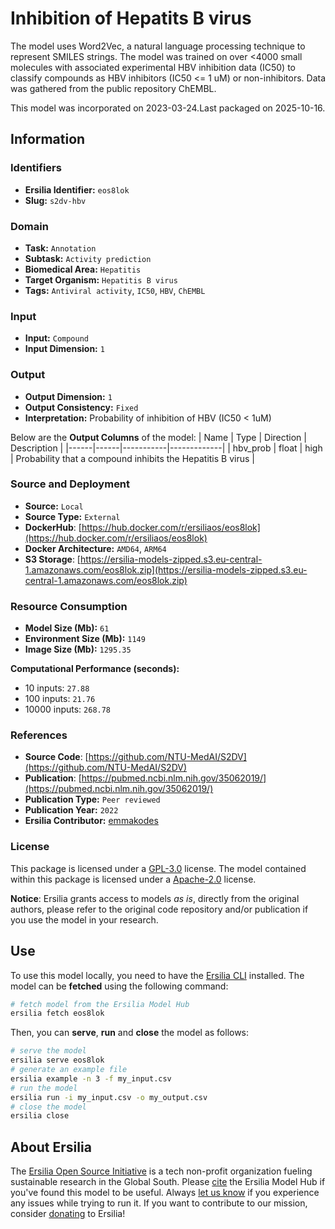 # Inhibition of Hepatits B virus

The model uses Word2Vec, a natural language processing technique to represent SMILES strings. The model was trained on over <4000 small molecules with associated experimental HBV inhibition data (IC50) to classify compounds as HBV inhibitors (IC50 <= 1 uM) or non-inhibitors. Data was gathered from the public repository ChEMBL.

This model was incorporated on 2023-03-24.Last packaged on 2025-10-16.

## Information
### Identifiers
- **Ersilia Identifier:** `eos8lok`
- **Slug:** `s2dv-hbv`

### Domain
- **Task:** `Annotation`
- **Subtask:** `Activity prediction`
- **Biomedical Area:** `Hepatitis`
- **Target Organism:** `Hepatitis B virus`
- **Tags:** `Antiviral activity`, `IC50`, `HBV`, `ChEMBL`

### Input
- **Input:** `Compound`
- **Input Dimension:** `1`

### Output
- **Output Dimension:** `1`
- **Output Consistency:** `Fixed`
- **Interpretation:** Probability of inhibition of HBV (IC50 < 1uM)

Below are the **Output Columns** of the model:
| Name | Type | Direction | Description |
|------|------|-----------|-------------|
| hbv_prob | float | high | Probability that a compound inhibits the Hepatitis B virus |


### Source and Deployment
- **Source:** `Local`
- **Source Type:** `External`
- **DockerHub**: [https://hub.docker.com/r/ersiliaos/eos8lok](https://hub.docker.com/r/ersiliaos/eos8lok)
- **Docker Architecture:** `AMD64`, `ARM64`
- **S3 Storage**: [https://ersilia-models-zipped.s3.eu-central-1.amazonaws.com/eos8lok.zip](https://ersilia-models-zipped.s3.eu-central-1.amazonaws.com/eos8lok.zip)

### Resource Consumption
- **Model Size (Mb):** `61`
- **Environment Size (Mb):** `1149`
- **Image Size (Mb):** `1295.35`

**Computational Performance (seconds):**
- 10 inputs: `27.88`
- 100 inputs: `21.76`
- 10000 inputs: `268.78`

### References
- **Source Code**: [https://github.com/NTU-MedAI/S2DV](https://github.com/NTU-MedAI/S2DV)
- **Publication**: [https://pubmed.ncbi.nlm.nih.gov/35062019/](https://pubmed.ncbi.nlm.nih.gov/35062019/)
- **Publication Type:** `Peer reviewed`
- **Publication Year:** `2022`
- **Ersilia Contributor:** [emmakodes](https://github.com/emmakodes)

### License
This package is licensed under a [GPL-3.0](https://github.com/ersilia-os/ersilia/blob/master/LICENSE) license. The model contained within this package is licensed under a [Apache-2.0](LICENSE) license.

**Notice**: Ersilia grants access to models _as is_, directly from the original authors, please refer to the original code repository and/or publication if you use the model in your research.


## Use
To use this model locally, you need to have the [Ersilia CLI](https://github.com/ersilia-os/ersilia) installed.
The model can be **fetched** using the following command:
```bash
# fetch model from the Ersilia Model Hub
ersilia fetch eos8lok
```
Then, you can **serve**, **run** and **close** the model as follows:
```bash
# serve the model
ersilia serve eos8lok
# generate an example file
ersilia example -n 3 -f my_input.csv
# run the model
ersilia run -i my_input.csv -o my_output.csv
# close the model
ersilia close
```

## About Ersilia
The [Ersilia Open Source Initiative](https://ersilia.io) is a tech non-profit organization fueling sustainable research in the Global South.
Please [cite](https://github.com/ersilia-os/ersilia/blob/master/CITATION.cff) the Ersilia Model Hub if you've found this model to be useful. Always [let us know](https://github.com/ersilia-os/ersilia/issues) if you experience any issues while trying to run it.
If you want to contribute to our mission, consider [donating](https://www.ersilia.io/donate) to Ersilia!
